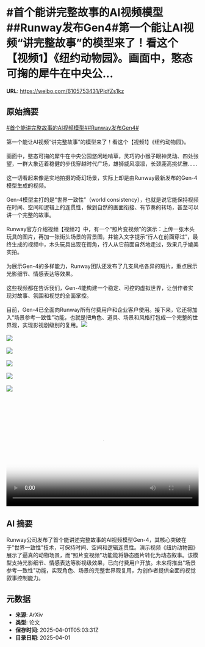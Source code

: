 # #首个能讲完整故事的AI视频模型##Runway发布Gen4#第一个能让AI视频“讲完整故事”的模型来了！看这个【视频1】《纽约动物园》。画面中，憨态可掬的犀牛在中央公...

**URL**: https://weibo.com/6105753431/PldfZs1kz

## 原始摘要

<a href="https://m.weibo.cn/search?containerid=231522type%3D1%26t%3D10%26q%3D%23%E9%A6%96%E4%B8%AA%E8%83%BD%E8%AE%B2%E5%AE%8C%E6%95%B4%E6%95%85%E4%BA%8B%E7%9A%84AI%E8%A7%86%E9%A2%91%E6%A8%A1%E5%9E%8B%23&amp;extparam=%23%E9%A6%96%E4%B8%AA%E8%83%BD%E8%AE%B2%E5%AE%8C%E6%95%B4%E6%95%85%E4%BA%8B%E7%9A%84AI%E8%A7%86%E9%A2%91%E6%A8%A1%E5%9E%8B%23" data-hide=""><span class="surl-text">#首个能讲完整故事的AI视频模型#</span></a><a href="https://m.weibo.cn/search?containerid=231522type%3D1%26t%3D10%26q%3D%23Runway%E5%8F%91%E5%B8%83Gen4%23&amp;extparam=%23Runway%E5%8F%91%E5%B8%83Gen4%23" data-hide=""><span class="surl-text">#Runway发布Gen4#</span></a><br><br>第一个能让AI视频“讲完整故事”的模型来了！看这个【视频1】《纽约动物园》。<br><br>画面中，憨态可掬的犀牛在中央公园悠闲地啃草，灵巧的小猴子眼神灵动、四处张望，一群大象迈着稳健的步伐穿越时代广场，雄狮威风凛凛，长颈鹿高挑优雅……<br><br>这一切看起来像是实地拍摄的奇幻场景，实际上却是由Runway最新发布的Gen-4模型生成的视频。<br><br>Gen-4模型主打的是“世界一致性”（world consistency），也就是说它能保持视频在时间、空间和逻辑上的连贯性，做到自然的画面衔接、有节奏的转场，甚至可以讲一个完整的故事。<br><br>Runway官方介绍视频【视频2】中，有一个“照片变视频”的演示：上传一张木头玩具的图片，再加一张街头场景的背景图，并输入文字提示“行人在前面穿过”，最终生成的视频中，木头玩具出现在街角，行人从它前面自然地走过，效果几乎媲美实拍。<br><br>为展示Gen-4的多样能力，Runway团队还发布了几支风格各异的短片，重点展示光影细节、情感表达等效果。<br><br>这些视频都在告诉我们，Gen-4能构建一个稳定、可控的虚拟世界，让创作者实现对故事、氛围和视觉的全面掌控。<br><br>目前，Gen-4已全面向Runway所有付费用户和企业客户使用。接下来，它还将加入“场景参考一致性”功能，也就是把角色、道具、场景和风格打包成一个完整的世界观，实现影视剧级别的复用。<img style="" src="https://tvax2.sinaimg.cn/large/006Fd7o3ly1i012jnde0mj30zk0k0mx5.jpg" referrerpolicy="no-referrer"><br><br><img style="" src="https://tvax2.sinaimg.cn/large/006Fd7o3ly1i012jm8rdij30zk0k0gm6.jpg" referrerpolicy="no-referrer"><br><br><img style="" src="https://tvax4.sinaimg.cn/large/006Fd7o3ly1i012jlyirij30zk0k0mx5.jpg" referrerpolicy="no-referrer"><br><br><img style="" src="https://tvax3.sinaimg.cn/large/006Fd7o3ly1i012jkqcl7j30zk0k0jr9.jpg" referrerpolicy="no-referrer"><br><br><img style="" src="https://tvax3.sinaimg.cn/large/006Fd7o3ly1i012jmflbhj30zk0k0t8n.jpg" referrerpolicy="no-referrer"><br><br><img style="" src="https://tvax2.sinaimg.cn/large/006Fd7o3ly1i012jl6dkmj30zk0k0mx5.jpg" referrerpolicy="no-referrer"><br><br><br clear="both"><div style="clear: both"></div><video controls="controls" poster="https://tvax4.sinaimg.cn/orj480/006Fd7o3ly1i012jmywjaj30zk0k0mx5.jpg" style="width: 100%"><source src="https://f.video.weibocdn.com/o0/gCSJEEhPlx08n7PWjtvi01041200DDZa0E010.mp4?label=mp4_720p&amp;template=1280x720.25.0&amp;ori=0&amp;ps=1CwnkDw1GXwCQx&amp;Expires=1743487348&amp;ssig=Nw9PR55bYS&amp;KID=unistore,video"><source src="https://f.video.weibocdn.com/o0/iUBCT1Pplx08n7PVeOp201041200lO3D0E010.mp4?label=mp4_hd&amp;template=852x480.25.0&amp;ori=0&amp;ps=1CwnkDw1GXwCQx&amp;Expires=1743487348&amp;ssig=VrP2aWiS%2Fa&amp;KID=unistore,video"><source src="https://f.video.weibocdn.com/o0/x20lYd9Llx08n7PUQudG01041200ehHo0E010.mp4?label=mp4_ld&amp;template=640x360.25.0&amp;ori=0&amp;ps=1CwnkDw1GXwCQx&amp;Expires=1743487348&amp;ssig=Aj5krjxfyQ&amp;KID=unistore,video"><p>视频无法显示，请前往<a href="https://video.weibo.com/show?fid=1034%3A5150556474245140" target="_blank" rel="noopener noreferrer">微博视频</a>观看。</p></video>

## AI 摘要

Runway公司发布了首个能讲述完整故事的AI视频模型Gen-4，其核心突破在于"世界一致性"技术，可保持时间、空间和逻辑连贯性。演示视频《纽约动物园》展示了逼真的动物场景，而"照片变视频"功能能将静态图片转化为动态叙事。该模型支持光影细节、情感表达等影视级效果，已向付费用户开放。未来将推出"场景参考一致性"功能，实现角色、场景的完整世界观复用，为创作者提供全面的视觉叙事控制能力。

## 元数据

- **来源**: ArXiv
- **类型**: 论文
- **保存时间**: 2025-04-01T05:03:31Z
- **目录日期**: 2025-04-01

